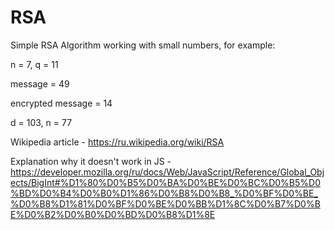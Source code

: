 # RSA
Simple RSA Algorithm working with small numbers, for example:

n = 7, q = 11 

message = 49

encrypted message = 14

d = 103, n = 77

Wikipedia article - https://ru.wikipedia.org/wiki/RSA

Explanation why it doesn't work in JS - https://developer.mozilla.org/ru/docs/Web/JavaScript/Reference/Global_Objects/BigInt#%D1%80%D0%B5%D0%BA%D0%BE%D0%BC%D0%B5%D0%BD%D0%B4%D0%B0%D1%86%D0%B8%D0%B8_%D0%BF%D0%BE_%D0%B8%D1%81%D0%BF%D0%BE%D0%BB%D1%8C%D0%B7%D0%BE%D0%B2%D0%B0%D0%BD%D0%B8%D1%8E
